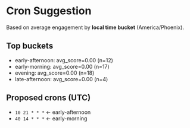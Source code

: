 # Cron Suggestion
Based on average engagement by **local time bucket** (America/Phoenix).

## Top buckets
- early-afternoon: avg_score=0.00 (n=12)
- early-morning: avg_score=0.00 (n=17)
- evening: avg_score=0.00 (n=18)
- late-afternoon: avg_score=0.00 (n=4)

## Proposed crons (UTC)
- `10 21 * * *`  ← early-afternoon
- `40 14 * * *`  ← early-morning